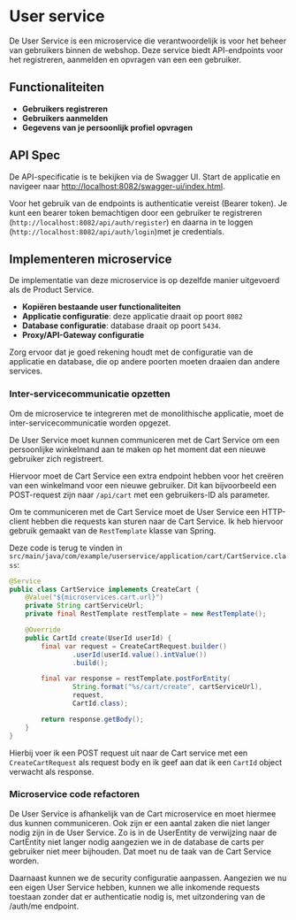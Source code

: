 # User service

De User Service is een microservice die verantwoordelijk is voor het beheer van gebruikers binnen de webshop.
Deze service biedt API-endpoints voor het registreren, aanmelden en opvragen van een een gebruiker.

## Functionaliteiten

- **Gebruikers registreren**
- **Gebruikers aanmelden**
- **Gegevens van je persoonlijk profiel opvragen**

## API Spec

De API-specificatie is te bekijken via de Swagger UI. Start de applicatie en navigeer 
naar [http://localhost:8082/swagger-ui/index.html](http://localhost:8082/swagger-ui/index.html).

Voor het gebruik van de endpoints is authenticatie vereist (Bearer token). Je kunt een bearer token
bemachtigen door een gebruiker te registreren (`http://localhost:8082/api/auth/register`) en daarna in te 
loggen (`http://localhost:8082/api/auth/login`)met je credentials.

## Implementeren microservice

De implementatie van deze microservice is op dezelfde manier uitgevoerd als de Product Service.

- **Kopiëren bestaande user functionaliteiten**
- **Applicatie configuratie**: deze applicatie draait op poort `8082`
- **Database configuratie**:  database draait op poort `5434`.
- **Proxy/API-Gateway configuratie**

Zorg ervoor dat je goed rekening houdt met de configuratie van de applicatie en database, die op andere poorten moeten draaien dan andere services.

### Inter-servicecommunicatie opzetten

Om de microservice te integreren met de monolithische applicatie, moet de inter-servicecommunicatie worden opgezet.

De User Service moet kunnen communiceren met de Cart Service om een persoonlijke winkelmand aan te maken op het moment 
dat een nieuwe gebruiker zich registreert.

Hiervoor moet de Cart Service een extra endpoint hebben voor het creëren van een winkelmand voor een nieuwe gebruiker. 
Dit kan bijvoorbeeld een POST-request zijn naar `/api/cart` met een gebruikers-ID als parameter.

Om te communiceren met de Cart Service moet de User Service een HTTP-client hebben die requests kan sturen naar de Cart Service. 
Ik heb hiervoor gebruik gemaakt van de `RestTemplate` klasse van Spring.

Deze code is terug te vinden in `src/main/java/com/example/userservice/application/cart/CartService.class`:

```java
@Service
public class CartService implements CreateCart {
    @Value("${microservices.cart.url}")
    private String cartServiceUrl;
    private final RestTemplate restTemplate = new RestTemplate();

    @Override
    public CartId create(UserId userId) {
        final var request = CreateCartRequest.builder()
                .userId(userId.value().intValue())
                .build();

        final var response = restTemplate.postForEntity(
                String.format("%s/cart/create", cartServiceUrl),
                request,
                CartId.class);

        return response.getBody();
    }
}
```

Hierbij voer ik een POST request uit naar de Cart service met een `CreateCartRequest` als request body en 
ik geef aan dat ik een `CartId` object verwacht als response.

### Microservice code refactoren

De User Service is afhankelijk van de Cart microservice en moet hiermee dus kunnen communiceren. Ook zijn er een aantal 
zaken die niet langer nodig zijn in de User Service. Zo is in de UserEntity de verwijzing naar de CartEntity niet langer nodig 
aangezien we in de database de carts per gebruiker niet meer bijhouden. Dat moet nu de taak van de Cart Service worden.

Daarnaast kunnen we de security configuratie aanpassen. Aangezien we nu een eigen User Service hebben, kunnen we alle inkomende 
requests toestaan zonder dat er authenticatie nodig is, met uitzondering van de /auth/me endpoint.
